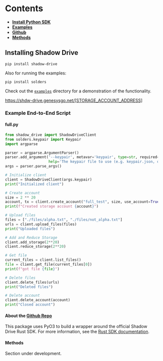 # **Contents**
* **[Install Python SDK](#installing-shadow-drive)**
* **[Examples](#example-end-to-end-script)**
* **[Github](#about-the-github-repo)**
* **[Methods](#methods)**

## **Installing Shadow Drive**

`pip install shadow-drive`

Also for running the examples:

`pip install solders`

Check out the [`examples`](https://github.com/GenesysGo/shadow-drive-rust/tree/main/py) directory for a demonstration of the functionality.

https://shdw-drive.genesysgo.net/[STORAGE_ACCOUNT_ADDRESS]

### **Example End-to-End Script**
#### **full.py**
```python
from shadow_drive import ShadowDriveClient
from solders.keypair import Keypair
import argparse

parser = argparse.ArgumentParser()
parser.add_argument('--keypair', metavar='keypair', type=str, required=True,
                    help='The keypair file to use (e.g. keypair.json, dev.json)')
args = parser.parse_args()

# Initialize client
client = ShadowDriveClient(args.keypair)
print("Initialized client")

# Create account
size = 2 ** 20
account, tx = client.create_account("full_test", size, use_account=True)
print(f"Created storage account {account}")

# Upload files
files = ["./files/alpha.txt", "./files/not_alpha.txt"]
urls = client.upload_files(files)
print("Uploaded files")

# Add and Reduce Storage
client.add_storage(2**20)
client.reduce_storage(2**20)

# Get file
current_files = client.list_files()
file = client.get_file(current_files[0])
print(f"got file {file}")

# Delete files
client.delete_files(urls)
print("Deleted files")

# Delete account
client.delete_account(account)
print("Closed account")
```

#### **About the [Github Repo](https://github.com/GenesysGo/shadow-drive-rust/tree/main/py)**
This package uses PyO3 to build a wrapper around the official Shadow Drive Rust SDK. For more information, see the [Rust SDK documentation](https://github.com/GenesysGo/shadow-drive-rust/tree/main/sdk).


#### **Methods** 

Section under development.